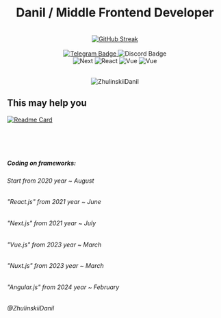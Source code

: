 <h1 align="center">Danil / Middle Frontend Developer</h1>

<br />
<div align="center">
 <a href="https://git.io/streak-stats"><img src="https://streak-stats.demolab.com?user=ZhulinskiiDanil&theme=dark&hide_border=true&border_radius=32&background=45%2C2C47EB00%2CEBB78608&fire=2B9FEB&stroke=9EB0EB0C&ring=2B9FEB20&currStreakNum=2B9FEB&sideLabels=2B9FEB&sideNums=FFFFFF&currStreakLabel=00B5FF&dates=EBEBEB30" alt="GitHub Streak" /></a>
</div>
<br />
<div id="badges" align="center">
  <a href="https://t.me/ZhulinskyDanil">
    <img src="https://img.shields.io/badge/telegram-blue?style=for-the-badge&logo=telegram&logoColor=white" alt="Telegram Badge"/>
  </a>
  <img src="https://img.shields.io/badge/danielwebdev-cornflowerblue?style=for-the-badge&logo=discord&logoColor=white" alt="Discord Badge"/>
</div>
<div align="center">
  <img src="https://img.shields.io/badge/next.js-000000?style=for-the-badge&amp;logo=nextdotjs&amp;logoColor=white" alt="Next" style="max-width: 100%;">
  <img src="https://img.shields.io/badge/React-20232A?style=for-the-badge&amp;logo=react&amp;logoColor=61DAFB" alt="React" style="max-width: 100%;">
  <img src="https://img.shields.io/badge/Nuxt.js-2a4a3c?style=for-the-badge&amp;logo=vuedotjs&amp;logoColor=4FC08D" alt="Vue" style="max-width: 100%;">
  <img src="https://img.shields.io/badge/Vue.js-35495E?style=for-the-badge&amp;logo=vuedotjs&amp;logoColor=4FC08D" alt="Vue" style="max-width: 100%;">
</div>

<br />
<p align="center">
  <img src="https://komarev.com/ghpvc/?username=ZhulinskiiDanil&style=flat&color=blue" alt="ZhulinskiiDanil"/>
</p>

<h2>This may help you</h2>

[![Readme Card](https://github-readme-stats.vercel.app/api/pin/?username=ZhulinskiiDanil&repo=js-utils&theme=dark&border_radius=16&hide_border=true)](https://github.com/ZhulinskiiDanil/js-utils)

<br />
<br />
<br />
<h5>Coding on frameworks:</h5>
<h6>Start from 2020 year ~ August</h6>
<h6>"React.js" from 2021 year ~ June</h6>
<h6>"Next.js" from 2021 year ~ July</h6>
<h6>"Vue.js" from 2023 year ~ March</h6>
<h6>"Nuxt.js" from 2023 year ~ March</h6>
<h6>"Angular.js" from 2024 year ~ February</h6>
<h6>@ZhulinskiiDanil</h6>
